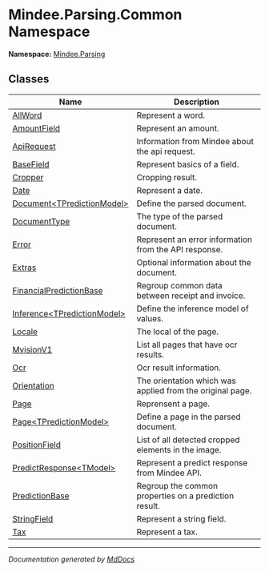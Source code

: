 ﻿<!--  
  <auto-generated>   
    The contents of this file were generated by a tool.  
    Changes to this file may be list if the file is regenerated  
  </auto-generated>   
-->

# Mindee.Parsing.Common Namespace

**Namespace:** [Mindee.Parsing](../index.md)  

## Classes

| Name                                                        | Description                                               |
| ----------------------------------------------------------- | --------------------------------------------------------- |
| [AllWord](AllWord/index.md)                                 | Represent a word.                                         |
| [AmountField](AmountField/index.md)                         | Represent an amount.                                      |
| [ApiRequest](ApiRequest/index.md)                           | Information from Mindee about the api request.            |
| [BaseField](BaseField/index.md)                             | Represent basics of a field.                              |
| [Cropper](Cropper/index.md)                                 | Cropping result.                                          |
| [Date](Date/index.md)                                       | Represent a date.                                         |
| [Document\<TPredictionModel\>](Document-1/index.md)         | Define the parsed document.                               |
| [DocumentType](DocumentType/index.md)                       | The type of the parsed document.                          |
| [Error](Error/index.md)                                     | Represent an error information from the API response.     |
| [Extras](Extras/index.md)                                   | Optional information about the document.                  |
| [FinancialPredictionBase](FinancialPredictionBase/index.md) | Regroup common data between receipt and invoice.          |
| [Inference\<TPredictionModel\>](Inference-1/index.md)       | Define the inference model of values.                     |
| [Locale](Locale/index.md)                                   | The local of the page.                                    |
| [MvisionV1](MvisionV1/index.md)                             | List all pages that have ocr results.                     |
| [Ocr](Ocr/index.md)                                         | Ocr result information.                                   |
| [Orientation](Orientation/index.md)                         | The orientation which was applied from the original page. |
| [Page](Page/index.md)                                       | Reprensent a page.                                        |
| [Page\<TPredictionModel\>](Page-1/index.md)                 | Define a page in the parsed document.                     |
| [PositionField](PositionField/index.md)                     | List of all detected cropped elements in the image.       |
| [PredictResponse\<TModel\>](PredictResponse-1/index.md)     | Represent a predict response from Mindee API.             |
| [PredictionBase](PredictionBase/index.md)                   | Regroup the common properties on a prediction result.     |
| [StringField](StringField/index.md)                         | Represent a string field.                                 |
| [Tax](Tax/index.md)                                         | Represent a tax.                                          |

___

*Documentation generated by [MdDocs](https://github.com/ap0llo/mddocs)*
